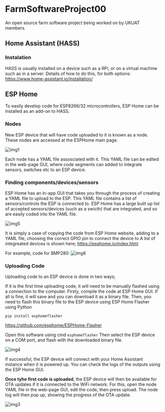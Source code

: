 # FarmSoftwareProject00
An open source farm software project being worked on by UKUAT members.

## Home Assistant (HASS)
### Instalation
HASS is usually installed on a device such as a RPi, or on a virtual machine such as in a server. Details of how to do this, for both options:
https://www.home-assistant.io/installation/

## ESP Home
To easily develop code for ESP8266/32 microcontrollers, ESP Home can be installed as an add-on to HASS. 

### Nodes
New ESP device that will have code uploaded to it is known as a node. These nodes are accessed at the ESPHome main page. 

![img1](https://user-images.githubusercontent.com/52703479/112815804-99752a80-9078-11eb-8f2d-9df500b0e6d9.png)

Each node has a YAML file assosciated with it. This YAML file can be edited in the web-page GUI, where code segments can added to integrate sensors, switches etc to an ESP device. 

### Finding components/devices/sensors
ESP Home has an in-app GUI that takes you through the process of creating a YAML file to upload to the ESP. This YAML file contains a list of sensors/controls the ESP is connected to. ESP Home has a large built up list of accepted sensors/devices (such as a swicth) that are integrated, and so are easily coded into the YAML file.

![img5](https://user-images.githubusercontent.com/52703479/112815562-5c109d00-9078-11eb-9ef3-9220d9d156bb.png)

It is simply a case of copying the code from ESP Home website, adding to a YAML file, choosing the correct GPIO pin to connect the device to A list of integreated devices is shown here;
https://esphome.io/index.html

For example, code for BMP280:
![img6](https://user-images.githubusercontent.com/52703479/112816729-9a5a8c00-9079-11eb-8490-f0d45328b341.png)



### Uploading Code
Uploading code to an ESP device is done in two ways;

If it is the first time uploading code, it will need to be manually flashed using a connection to the computer. Firsty, compile the code at ESP Home GUI. If all is fine, it will save and you can download it as a binary file. 
Then, you need to flash this binary file to the ESP device using ESP Home Flasher using Python 
```
pip install esphomeflasher
```
https://github.com/esphome/ESPHome-Flasher

Open this software using cmd `esphomeflasher`
Then select the ESP device on a COM port, and flash with the downloaded binary file. 

![img4](https://user-images.githubusercontent.com/52703479/112816124-f8d33a80-9078-11eb-8a42-d6451294b8a9.png)


If successful, the ESP device will connect with your Home Assistant instance when it is powered up. You can check the logs of the outputs using the ESP Home GUI. 


**Once tyhe first code is uploaded**, the ESP device will then be available for OTA updates if it is connected to the WiFi network. For this, open the node YAML file in the web-page GUI, edit the code, then press upload. The node log will then pop up, showing the progress of the OTA update. 

![img3](https://user-images.githubusercontent.com/52703479/112816364-3a63e580-9079-11eb-86bc-6dac3c99f2aa.png)





